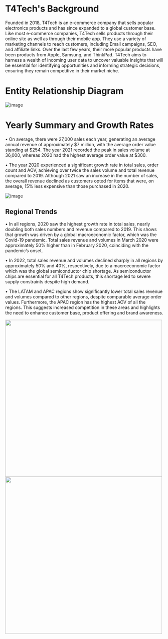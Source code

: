 # T4Tech's Background
Founded in 2018, T4Tech is an e-commerce company that sells popular electronics products and has since expanded to a global customer base. Like most e-commerce companies, T4Tech sells products through their online site as well as through their mobile app. They use a variety of marketing channels to reach customers, including Email campaigns, SEO, and affiliate links. Over the last few years, their more popular products have been products from Apple, Samsung, and ThinkPad. T4Tech aims to harness a wealth of incoming user data to uncover valuable insights that will be essential for identifying opportunities and informing strategic decisions, ensuring they remain competitive in their market niche.

# Entity Relationship Diagram
![image](https://github.com/user-attachments/assets/fecf6512-4cd6-46d0-818c-9e9ef6bb0adc)

# Yearly Summary and Growth Rates
•	On average, there were 27,000 sales each year, generating an average annual revenue of approximately $7 million, with the average order value standing at $254. The year 2021 recorded the peak in sales volume at 36,000, whereas 2020 had the highest average order value at $300.

•	The year 2020 experienced a significant growth rate in total sales, order count and AOV, achieving over twice the sales volume and total revenue compared to 2019. Although 2021 saw an increase in the number of sales, the overall revenue declined as customers opted for items that were, on average, 15% less expensive than those purchased in 2020.

![image](https://github.com/user-attachments/assets/4de45a5b-118c-494e-82f0-d9ab99416e25)


## Regional Trends
•	In all regions, 2020 saw the highest growth rate in total sales, nearly doubling both sales numbers and revenue compared to 2019. This shows that growth was driven by a global macroeconomic factor, which was the Covid-19 pandemic. Total sales revenue and volumes in March 2020 were approximately 50% higher than in February 2020, coinciding with the pandemic’s onset. 

•	In 2022, total sales revenue and volumes declined sharply in all regions by approximately 50% and 40%, respectively, due to a macroeconomic factor which was the global semiconductor chip shortage. As semiconductor chips are essential for all T4Tech products, this shortage led to severe supply constraints despite high demand.

•	The LATAM and APAC regions show significantly lower total sales revenue and volumes compared to other regions, despite comparable average order values. Furthermore, the APAC region has the highest AOV of all the regions. This suggests increased competition in these areas and highlights the need to enhance customer base, product offering and brand awareness.

<img src="https://github.com/user-attachments/assets/d97d9a2f-a402-4193-a4ea-32b5fdfaa9fa" width="500">  <img src="https://github.com/user-attachments/assets/f1560c02-9e1c-4112-acb7-25cbe90af0f2" width="500">




